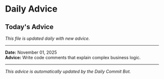 # Daily Advice

## Today's Advice
*This file is updated daily with new advice.*

---

**Date:** November 01, 2025  
**Advice:** Write code comments that explain complex business logic.

---

*This advice is automatically updated by the Daily Commit Bot.*
